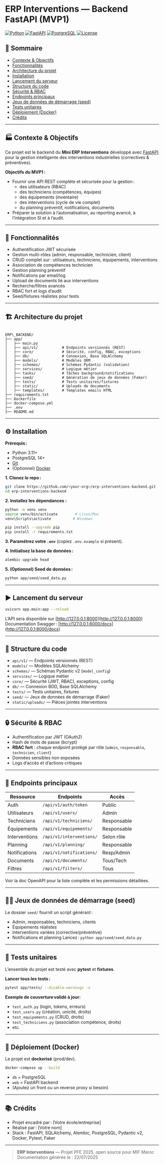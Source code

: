 # ERP Interventions — Backend FastAPI (MVP1)

[![Python](https://img.shields.io/badge/python-3.11%2B-blue.svg)](https://www.python.org/)
[![FastAPI](https://img.shields.io/badge/FastAPI-0.110+-green.svg)](https://fastapi.tiangolo.com/)
[![PostgreSQL](https://img.shields.io/badge/PostgreSQL-14+-blue.svg)](https://www.postgresql.org/)
[![License](https://img.shields.io/badge/license-MIT-brightgreen.svg)](LICENSE)

## 📑 Sommaire

- [Contexte & Objectifs](#contexte--objectifs)
- [Fonctionnalités](#fonctionnalités)
- [Architecture du projet](#architecture-du-projet)
- [Installation](#installation)
- [Lancement du serveur](#lancement-du-serveur)
- [Structure du code](#structure-du-code)
- [Sécurité & RBAC](#sécurité--rbac)
- [Endpoints principaux](#endpoints-principaux)
- [Jeux de données de démarrage (seed)](#jeux-de-données-de-démarrage-seed)
- [Tests unitaires](#tests-unitaires)
- [Déploiement (Docker)](#déploiement-docker)
- [Crédits](#crédits)

---

## 🏭 Contexte & Objectifs

Ce projet est le backend du **Mini ERP Interventions** développé avec [FastAPI](https://fastapi.tiangolo.com/) pour la gestion intelligente des interventions industrielles (correctives & préventives).

**Objectifs du MVP1 :**
- Fournir une API REST complète et sécurisée pour la gestion :
    - des utilisateurs (RBAC)
    - des techniciens (compétences, équipes)
    - des équipements (inventaire)
    - des interventions (cycle de vie complet)
    - du planning préventif, notifications, documents
- Préparer la solution à l’automatisation, au reporting avancé, à l’intégration SI et à l’audit.

---

## 🚀 Fonctionnalités

- Authentification JWT sécurisée
- Gestion multi-rôles (admin, responsable, technicien, client)
- CRUD complet sur : utilisateurs, techniciens, équipements, interventions
- Association de compétences technicien
- Gestion planning préventif
- Notifications par email/log
- Upload de documents lié aux interventions
- Recherche/filtres avancés
- RBAC fort et logs d’audit
- Seed/fixtures réalistes pour tests

---

## 🏗️ Architecture du projet

```

ERP\_BACKEND/
├── app/
│   ├── main.py
│   ├── api/v1/           # Endpoints versionnés (REST)
│   ├── core/             # Sécurité, config, RBAC, exceptions
│   ├── db/               # Connexion, Base SQLAlchemy
│   ├── models/           # Modèles ORM
│   ├── schemas/          # Schémas Pydantic (validation)
│   ├── services/         # Logique métier
│   ├── tasks/            # Tâches background/notifications
│   ├── seed/             # Génération de jeux de données (Faker)
│   ├── tests/            # Tests unitaires/fixtures
│   ├── static/           # Uploads de documents
│   ├── templates/        # Templates emails HTML
├── requirements.txt
├── Dockerfile
├── docker-compose.yml
├── .env
├── README.md

````

---

## ⚙️ Installation

**Prérequis :**
- Python 3.11+
- PostgreSQL 14+
- [Git](https://git-scm.com/)
- (Optionnel) [Docker](https://www.docker.com/)

**1. Clonez le repo :**
```bash
git clone https://github.com/<your-org>/erp-interventions-backend.git
cd erp-interventions-backend
````

**2. Installez les dépendances :**

```bash
python -m venv venv
source venv/bin/activate        # Linux/Mac
venv\Scripts\activate          # Windows

pip install --upgrade pip
pip install -r requirements.txt
```

**3. Paramétrez votre `.env`** (copiez `.env.example` si présent).

**4. Initialisez la base de données :**

```bash
alembic upgrade head
```

**5. (Optionnel) Seed de données :**

```bash
python app/seed/seed_data.py
```

---

## ▶️ Lancement du serveur

```bash
uvicorn app.main:app --reload
```

L’API sera disponible sur [http://127.0.0.1:8000](http://127.0.0.1:8000)
Documentation Swagger : [http://127.0.0.1:8000/docs](http://127.0.0.1:8000/docs)

---

## 📁 Structure du code

* `api/v1/` — Endpoints versionnés (REST)
* `models/` — Modèles SQLAlchemy
* `schemas/` — Schémas Pydantic v2 (`model_config`)
* `services/` — Logique métier
* `core/` — Sécurité (JWT, RBAC), exceptions, config
* `db/` — Connexion BDD, Base SQLAlchemy
* `tests/` — Tests unitaires, fixtures
* `seed/` — Jeux de données de démarrage (Faker)
* `static/uploads/` — Pièces jointes interventions

---

## 🔒 Sécurité & RBAC

* Authentification par JWT (OAuth2)
* Hash de mots de passe (bcrypt)
* **RBAC fort** : chaque endpoint protégé par rôle (`admin`, `responsable`, `technicien`, `client`)
* Données sensibles non exposées
* Logs d’accès et d’actions critiques

---

## 🔗 Endpoints principaux

| Ressource     | Endpoints                | Accès       |
| ------------- | ------------------------ | ----------- |
| Auth          | `/api/v1/auth/token`     | Public      |
| Utilisateurs  | `/api/v1/users/`         | Admin       |
| Techniciens   | `/api/v1/techniciens/`   | Responsable |
| Équipements   | `/api/v1/equipements/`   | Responsable |
| Interventions | `/api/v1/interventions/` | Selon rôle  |
| Planning      | `/api/v1/planning/`      | Responsable |
| Notifications | `/api/v1/notifications/` | Resp/Admin  |
| Documents     | `/api/v1/documents/`     | Tous/Tech   |
| Filtres       | `/api/v1/filters/`       | Tous        |

Voir la doc OpenAPI pour la liste complète et les permissions détaillées.

---

## 🧑‍💻 Jeux de données de démarrage (seed)

Le dossier `seed/` fournit un script générant :

* Admin, responsables, techniciens, clients
* Équipements réalistes
* Interventions variées (corrective/préventive)
* Notifications et planning
  Lancez : `python app/seed/seed_data.py`

---

## 🧪 Tests unitaires

L’ensemble du projet est testé avec **pytest** et **fixtures**.

**Lancer tous les tests :**

```bash
pytest app/tests/ --disable-warnings -v
```

**Exemple de couverture validé à jour:**

* `test_auth.py` (login, tokens, erreurs)
* `test_users.py` (création, unicité, droits)
* `test_equipements.py` (CRUD, droits)
* `test_techniciens.py` (association compétence, droits)
* etc.

---

## 🐳 Déploiement (Docker)

Le projet est **dockerisé** (prod/dev).

```bash
docker-compose up --build
```

* `db` = PostgreSQL
* `web` = FastAPI backend
* (Ajoutez un front ou un reverse proxy si besoin)

---

## 📚 Crédits

* Projet encadré par : \[Votre école/entreprise]
* Réalisé par : \[Votre nom]
* Stack : FastAPI, SQLAlchemy, Alembic, PostgreSQL, Pydantic v2, Docker, Pytest, Faker

---

> **ERP Interventions** — Projet PFE 2025, open source pour MIF Maroc
> Documentation générée le : 22/07/2025
